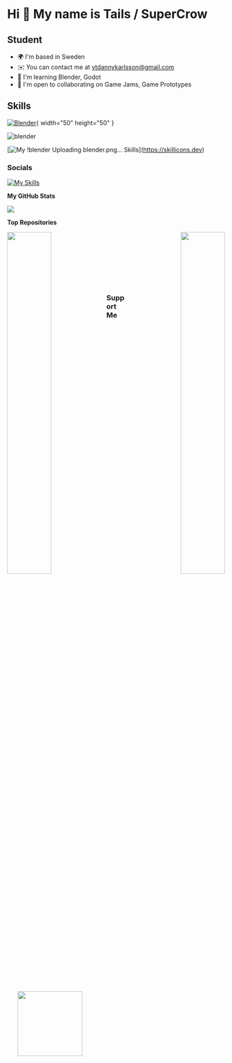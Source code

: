 Hi 👋 My name is Tails / SuperCrow
==================================

Student
-------

* 🌍  I'm based in Sweden
* ✉️  You can contact me at [ytdannykarlsson@gmail.com](mailto:ytdannykarlsson@gmail.com)
* 🧠  I'm learning Blender, Godot
* 🤝  I'm open to collaborating on Game Jams, Game Prototypes

## Skills
[![Blender]([path/to/image.png](https://github.com/tailsc/tailsc/assets/102230735/1413f418-6ddb-4b2e-bb8d-2e97bda58be6))]([link_to_be_clicked](https://www.blender.org/)){ width="50" height="50" }

![blender](https://github.com/tailsc/tailsc/assets/102230735/1413f418-6ddb-4b2e-bb8d-2e97bda58be6)

[![My !![blender](https://github.com/tailsc/tailsc/assets/102230735/a2ecbc39-6a04-4256-bd8f-d387205aae0c)
[Uploading blender.png…]()
Skills](https://skillicons.dev/icons?i=blender,godot,windows)](https://skillicons.dev)
### Socials

[![My Skills](https://skillicons.dev/icons?i=discord,gmail,github)](https://skillicons.dev)


<b>My GitHub Stats</b>

<a href="http://www.github.com/tailsc"><img src="https://github-readme-streak-stats.herokuapp.com/?user=tailsc&stroke=ffffff&background=1e3a8a&ring=facc15&fire=facc15&currStreakNum=ffffff&currStreakLabel=facc15&sideNums=ffffff&sideLabels=ffffff&dates=ffffff&hide_border=true" /></a>

<b>Top Repositories</b>

<div width="100%" align="center"><a href="https://github.com/tailsc/tailsc" align="left"><img align="left" width="45%" src="https://github-readme-stats.vercel.app/api/pin/?username=tailsc&repo=tailsc&title_color=facc15&text_color=ffffff&icon_color=facc15&bg_color=1e3a8a&hide_border=true&locale=en" /></a><a href="https://github.com/tailsc/tutorials" align="right"><img align="right" width="45%" src="https://github-readme-stats.vercel.app/api/pin/?username=tailsc&repo=tutorials&title_color=facc15&text_color=ffffff&icon_color=facc15&bg_color=1e3a8a&hide_border=true&locale=en" /></a></div><br /><br /><br /><br /><br /><br /><br />

### Support Me

<ul style="list-style-type: none; margin: 0;">

<li style="display: inline-block; margin-right: 0.25rem;"><a href="https://www.ko-fi.com/supercrow"><img src="https://storage.ko-fi.com/cdn/kofi2.png?v=3" width="150"/></a></li>

</ul>

